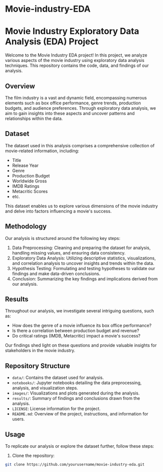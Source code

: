 # Movie-industry-EDA
# Movie Industry Exploratory Data Analysis (EDA) Project

Welcome to the Movie Industry EDA project! In this project, we analyze various aspects of the movie industry using exploratory data analysis techniques. This repository contains the code, data, and findings of our analysis.

## Overview

The film industry is a vast and dynamic field, encompassing numerous elements such as box office performance, genre trends, production budgets, and audience preferences. Through exploratory data analysis, we aim to gain insights into these aspects and uncover patterns and relationships within the data.

## Dataset

The dataset used in this analysis comprises a comprehensive collection of movie-related information, including:

- Title
- Release Year
- Genre
- Production Budget
- Worldwide Gross
- IMDB Ratings
- Metacritic Scores
- etc.

This dataset enables us to explore various dimensions of the movie industry and delve into factors influencing a movie's success.

## Methodology

Our analysis is structured around the following key steps:

1. Data Preprocessing: Cleaning and preparing the dataset for analysis, handling missing values, and ensuring data consistency.
2. Exploratory Data Analysis: Utilizing descriptive statistics, visualizations, and correlation analysis to uncover insights and trends within the data.
3. Hypothesis Testing: Formulating and testing hypotheses to validate our findings and make data-driven conclusions.
4. Conclusion: Summarizing the key findings and implications derived from our analysis.

## Results

Throughout our analysis, we investigate several intriguing questions, such as:

- How does the genre of a movie influence its box office performance?
- Is there a correlation between production budget and revenue?
- Do critical ratings (IMDB, Metacritic) impact a movie's success?

Our findings shed light on these questions and provide valuable insights for stakeholders in the movie industry.

## Repository Structure

- `data/`: Contains the dataset used for analysis.
- `notebooks/`: Jupyter notebooks detailing the data preprocessing, analysis, and visualization steps.
- `images/`: Visualizations and plots generated during the analysis.
- `results/`: Summary of findings and conclusions drawn from the analysis.
- `LICENSE`: License information for the project.
- `README.md`: Overview of the project, instructions, and information for users.

## Usage

To replicate our analysis or explore the dataset further, follow these steps:

1. Clone the repository:

```bash
git clone https://github.com/yourusername/movie-industry-eda.git
